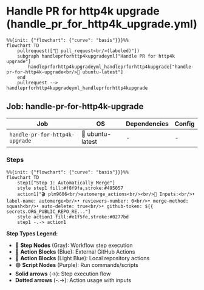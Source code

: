 # Handle PR for http4k upgrade (handle_pr_for_http4k_upgrade.yml)

```mermaid
%%{init: {"flowchart": {"curve": "basis"}}}%%
flowchart TD
    pullrequest(["🔀 pull_request<br/>(labeled)"])
    subgraph handleprforhttp4kupgradeyml["Handle PR for http4k upgrade"]
        handleprforhttp4kupgradeyml_handleprforhttp4kupgrade["handle-pr-for-http4k-upgrade<br/>🐧 ubuntu-latest"]
    end
    pullrequest --> handleprforhttp4kupgradeyml_handleprforhttp4kupgrade
```

## Job: handle-pr-for-http4k-upgrade

| Job | OS | Dependencies | Config |
|-----|----|--------------|---------| 
| `handle-pr-for-http4k-upgrade` | 🐧 ubuntu-latest | - | - |

### Steps

```mermaid
%%{init: {"flowchart": {"curve": "basis"}}}%%
flowchart TD
    step1["Step 1: Automatically Merge"]
    style step1 fill:#f8f9fa,stroke:#495057
    action1["🎬 plm9606<br/>automerge_actions<br/><br/>📝 Inputs:<br/>• label-name: automerge<br/>• reviewers-number: 0<br/>• merge-method: squash<br/>• auto-delete: true<br/>• github-token: ${{ secrets.ORG_PUBLIC_REPO_RE..."]
    style action1 fill:#e1f5fe,stroke:#0277bd
    step1 -.-> action1
```

**Step Types Legend:**
- 🔘 **Step Nodes** (Gray): Workflow step execution
- 🔵 **Action Blocks** (Blue): External GitHub Actions
- 🔷 **Action Blocks** (Light Blue): Local repository actions
- 🟣 **Script Nodes** (Purple): Run commands/scripts
- **Solid arrows** (→): Step execution flow
- **Dotted arrows** (-.->): Action usage with inputs